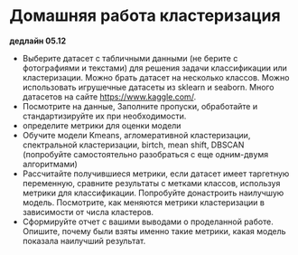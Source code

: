 # Домашняя работа кластеризация

**дедлайн 05.12**


* Выберите датасет с табличными данными (не берите с фотографиями и текстами) для решения задачи классификации или кластеризации. Можно брать датасет на несколько классов. Можно использовать игрушечные датасеты из sklearn и seaborn. Много датасетов на сайте https://www.kaggle.com/.
* Посмотрите на данные, Заполните пропуски, обработайте и стандартизируйте их при необходимости.
* определите метрики для оценки модели 
* Обучите модели Kmeans, агломеративной кластеризации, спектральной кластеризации, birtch, mean shift, DBSCAN (попробуйте самостоятельно разобраться с еще одним-двумя алгоритмами)
* Рассчитайте получившиеся метрики, если датасет имеет таргетную переменную, сравните результаты с метками классов, используя метрики для классификации. Попробуйте донастроить наилучшую модель. Посмотрите, как меняются метрики кластеризации в зависимости от числа кластеров.
* Сформируйте отчет с вашими выводами о проделанной работе. Опишите, почему были взяты именно такие метрики, какая модель показала наилучший результат.